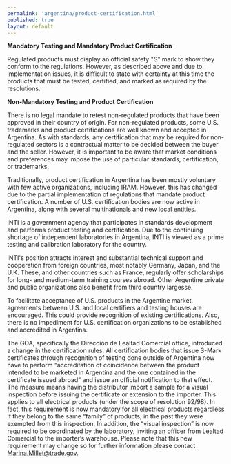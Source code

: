 ```yaml
---
permalink: 'argentina/product-certification.html'
published: true
layout: default
---
```

**Mandatory Testing and Mandatory Product Certification**

Regulated products must display an official safety "S" mark to show they conform to the regulations. However, as described above and due to implementation issues, it is difficult to state with certainty at this time the products that must be tested, certified, and marked as required by the resolutions.

**Non-Mandatory Testing and Product Certification**

There is no legal mandate to retest non-regulated products that have been approved in their country of origin. For non-regulated products, some U.S. trademarks and product certifications are well known and accepted in Argentina. As with standards, any certification that may be required for non-regulated sectors is a contractual matter to be decided between the buyer and the seller. However, it is important to be aware that market conditions and preferences may impose the use of particular standards, certification, or trademarks.

Traditionally, product certification in Argentina has been mostly voluntary with few active organizations, including IRAM. However, this has changed due to the partial implementation of regulations that mandate product certification. A number of U.S. certification bodies are now active in Argentina, along with several multinationals and new local entities.

INTI is a government agency that participates in standards development and performs product testing and certification. Due to the continuing shortage of independent laboratories in Argentina, INTI is viewed as a prime testing and calibration laboratory for the country.

INTI's position attracts interest and substantial technical support and cooperation from foreign countries, most notably Germany, Japan, and the U.K. These, and other countries such as France, regularly offer scholarships for long- and medium-term training courses abroad. Other Argentine private and public organizations also benefit from third country largesse.

To facilitate acceptance of U.S. products in the Argentine market, agreements between U.S. and local certifiers and testing houses are encouraged. This could provide recognition of existing certifications. Also, there is no impediment for U.S. certification organizations to be established and accredited in Argentina.

The GOA, specifically the Dirección de Lealtad Comercial office, introduced a change in the certification rules. All certification bodies that issue S-Mark certificates through recognition of testing done outside of Argentina now have to perform “accreditation of coincidence between the product intended to be marketed in Argentina and the one contained in the certificate issued abroad” and issue an official notification to that effect. The measure means having the distributor import a sample for a visual inspection before issuing the certificate or extension to the importer. This applies to all electrical products (under the scope of resolution 92/98). In fact, this requirement is now mandatory for all electrical products regardless if they belong to the same “family” of products; in the past they were exempted from this inspection. In addition, the “visual inspection” is now required to be coordinated by the laboratory, inviting an officer from Lealtad Comercial to the importer’s warehouse. Please note that this new requirement may change so for further information please contact [Marina.Millet@trade.gov](Marina.Millet@trade.gov).

